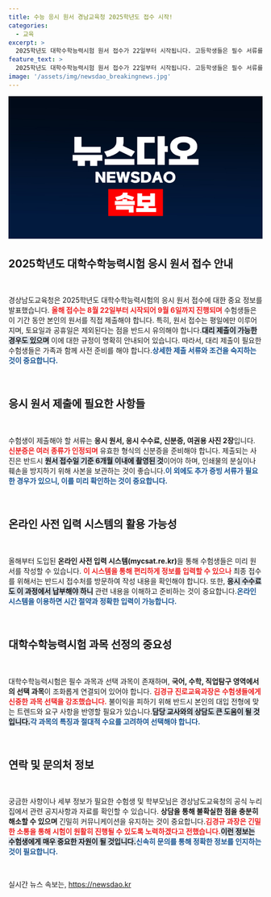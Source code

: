 ```yaml
---
title: 수능 응시 원서 경남교육청 2025학년도 접수 시작!
categories:
  - 교육
excerpt: >
  2025학년도 대학수학능력시험 원서 접수가 22일부터 시작됩니다. 고등학생들은 필수 서류를 준비해 직접 제출해야 하며, 대리 제출 가능 대상도 안내됩니다. 준비물과 주의사항을 반드시 확인하세요!
feature_text: >
  2025학년도 대학수학능력시험 원서 접수가 22일부터 시작됩니다. 고등학생들은 필수 서류를 준비해 직접 제출해야 하며, 대리 제출 가능 대상도 안내됩니다. 준비물과 주의사항을 반드시 확인하세요!
image: '/assets/img/newsdao_breakingnews.jpg'
---
```


<p><img src="/assets/img/newsdao_breakingnews.jpg" alt="koreaapp 속보" /></p>

<h2 data-ke-size="size26">2025학년도 대학수학능력시험 응시 원서 접수 안내</h2>

<p data-ke-size="size16">&nbsp;</p>

<p>경상남도교육청은 2025학년도 대학수학능력시험의 응시 원서 접수에 대한 중요 정보를 발표했습니다. <b><span style="color: #ee2323;">올해 접수는 8월 22일부터 시작되어 9월 6일까지 진행되며</span></b> 수험생들은 이 기간 동안 본인의 원서를 직접 제출해야 합니다. 특히, 원서 접수는 평일에만 이루어지며, 토요일과 공휴일은 제외된다는 점을 반드시 유의해야 합니다.<b><span style="background-color: #21538527;">대리 제출이 가능한 경우도 있으며</span></b> 이에 대한 규정이 명확히 안내되어 있습니다. 따라서, 대리 제출이 필요한 수험생들은 가족과 함께 사전 준비를 해야 합니다.<b><span style="color: #1a5490;">상세한 제출 서류와 조건을 숙지하는 것이 중요합니다.</span></b></p>

<p data-ke-size="size16">&nbsp;</p>

<h2 data-ke-size="size26">응시 원서 제출에 필요한 사항들</h2>

<p data-ke-size="size16">&nbsp;</p>

<p>수험생이 제출해야 할 서류는 <b>응시 원서, 응시 수수료, 신분증, 여권용 사진 2장</b>입니다. <b><span style="color: #ee2323;">신분증은 여러 종류가 인정되며</span></b> 유효한 형식의 신분증을 준비해야 합니다. 제출되는 사진은 반드시 <b><span style="background-color: #21538527;">원서 접수일 기준 6개월 이내에 촬영된 것</span></b>이어야 하며, 인쇄물의 분실이나 훼손을 방지하기 위해 사본을 보관하는 것이 좋습니다.<b><span style="color: #1a5490;">이 외에도 추가 증빙 서류가 필요한 경우가 있으니, 이를 미리 확인하는 것이 중요합니다.</span></b></p>

<p data-ke-size="size16">&nbsp;</p>

<h2 data-ke-size="size26">온라인 사전 입력 시스템의 활용 가능성</h2>

<p data-ke-size="size16">&nbsp;</p>

<p>올해부터 도입된 <b>온라인 사전 입력 시스템(mycsat.re.kr)</b>을 통해 수험생들은 미리 원서를 작성할 수 있습니다. <b><span style="color: #ee2323;">이 시스템을 통해 편리하게 정보를 입력할 수 있으나</span></b> 최종 접수를 위해서는 반드시 접수처를 방문하여 작성 내용을 확인해야 합니다. 또한, <b><span style="background-color: #21538527;">응시 수수료도 이 과정에서 납부해야 하니</span></b> 관련 내용을 이해하고 준비하는 것이 중요합니다.<b><span style="color: #1a5490;">온라인 시스템을 이용하면 시간 절약과 정확한 입력이 가능합니다.</span></b></p>

<p data-ke-size="size16">&nbsp;</p>

<h2 data-ke-size="size26">대학수학능력시험 과목 선정의 중요성</h2>

<p data-ke-size="size16">&nbsp;</p>

<p>대학수학능력시험은 필수 과목과 선택 과목이 존재하며, <b>국어, 수학, 직업탐구 영역에서의 선택 과목</b>이 조화롭게 연결되어 있어야 합니다. <b><span style="color: #ee2323;">김경규 진로교육과장은 수험생들에게 신중한 과목 선택을 강조했습니다.</span></b> 불이익을 피하기 위해 반드시 본인의 대입 전형에 맞는 트렌드와 요구 사항을 반영할 필요가 있습니다.<b><span style="background-color: #21538527;">담당 교사와의 상담도 큰 도움이 될 것입니다.</span></b><b><span style="color: #1a5490;">각 과목의 특징과 절대적 수요를 고려하여 선택해야 합니다.</span></b></p>

<p data-ke-size="size16">&nbsp;</p>

<h2 data-ke-size="size26">연락 및 문의처 정보</h2>

<p data-ke-size="size16">&nbsp;</p>

<p>궁금한 사항이나 세부 정보가 필요한 수험생 및 학부모님은 경상남도교육청의 공식 누리집에서 관련 공지사항과 자료를 확인할 수 있습니다. <b>상담을 통해 불확실한 점을 충분히 해소할 수 있으며</b> 긴밀히 커뮤니케이션을 유지하는 것이 중요합니다.<b><span style="color: #ee2323;">김경규 과장은 긴밀한 소통을 통해 시험이 원활히 진행될 수 있도록 노력하겠다고 전했습니다.</span></b><b><span style="background-color: #21538527;">이런 정보는 수험생에게 매우 중요한 자원이 될 것입니다.</span></b><b><span style="color: #1a5490;">신속히 문의를 통해 정확한 정보를 인지하는 것이 필요합니다.</span></b></p>

<p data-ke-size="size16">&nbsp;</p>
실시간 뉴스 속보는, <a href="https://newsdao.kr" rel="dofollow">https://newsdao.kr</a>


